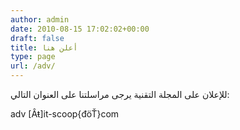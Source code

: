 ```yaml
---
author: admin
date: 2010-08-15 17:02:02+00:00
draft: false
title: أعلن هنا
type: page
url: /adv/
---
```


للإعلان على المجلة التقنية يرجى مراسلتنا على العنوان التالي:

adv [Âŧ]it-scoop{đöŤ}com
